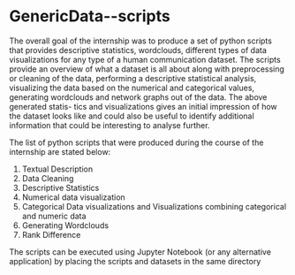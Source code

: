 # GenericData--scripts


The overall goal of the internship was to produce a set of python scripts that provides
descriptive statistics, wordclouds, different types of data visualizations for any type of
a human communication dataset. The scripts provide an overview of what a dataset
is all about along with preprocessing or cleaning of the data, performing a descriptive
statistical analysis, visualizing the data based on the numerical and categorical values,
generating wordclouds and network graphs out of the data. The above generated statis-
tics and visualizations gives an initial impression of how the dataset looks like and could
also be useful to identify additional information that could be interesting to analyse
further.

The list of python scripts that were produced during the course of the internship are
stated below:
1. Textual Description
2. Data Cleaning
3. Descriptive Statistics
4. Numerical data visualization
5. Categorical Data visualizations and Visualizations combining categorical and numeric data
6. Generating Wordclouds
7. Rank Difference


The scripts can be executed using Jupyter Notebook (or any alternative application) by placing the scripts and datasets in the same directory
